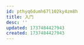```yaml
---
id: pthyq6dumh67l102ky4zm8h
title: 入门
desc: ''
updated: 1737484427943
created: 1737484427943
---
```

